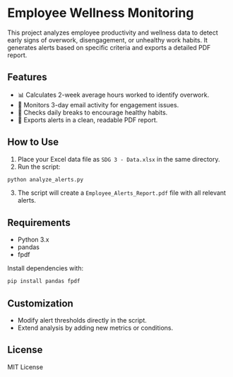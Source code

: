 
# Employee Wellness Monitoring

This project analyzes employee productivity and wellness data to detect early signs of overwork, disengagement, or unhealthy work habits. It generates alerts based on specific criteria and exports a detailed PDF report.

## Features

- 📊 Calculates 2-week average hours worked to identify overwork.
- 📧 Monitors 3-day email activity for engagement issues.
- 🚶 Checks daily breaks to encourage healthy habits.
- 📝 Exports alerts in a clean, readable PDF report.

## How to Use

1. Place your Excel data file as `SDG 3 - Data.xlsx` in the same directory.
2. Run the script:

```bash
python analyze_alerts.py
```

3. The script will create a `Employee_Alerts_Report.pdf` file with all relevant alerts.

## Requirements

- Python 3.x
- pandas
- fpdf

Install dependencies with:

```bash
pip install pandas fpdf
```

## Customization

- Modify alert thresholds directly in the script.
- Extend analysis by adding new metrics or conditions.

## License

MIT License
